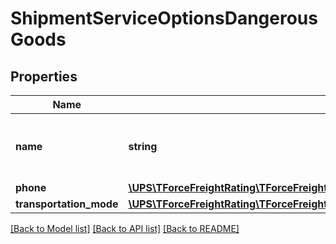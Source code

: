# ShipmentServiceOptionsDangerousGoods

## Properties
Name | Type | Description | Notes
------------ | ------------- | ------------- | -------------
**name** | **string** | The contact name for question re: Dangerous Goods. | 
**phone** | [**\UPS\TForceFreightRating\TForceFreightRating\DangerousGoodsPhone**](DangerousGoodsPhone.md) |  | 
**transportation_mode** | [**\UPS\TForceFreightRating\TForceFreightRating\DangerousGoodsTransportationMode**](DangerousGoodsTransportationMode.md) |  | [optional] 

[[Back to Model list]](../../README.md#documentation-for-models) [[Back to API list]](../../README.md#documentation-for-api-endpoints) [[Back to README]](../../README.md)

